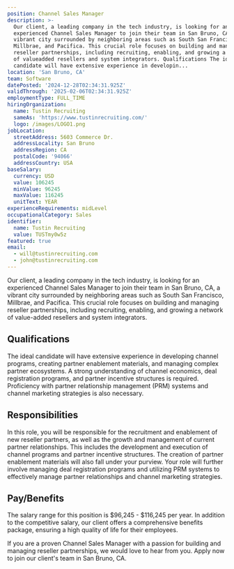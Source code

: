 ```yaml
---
position: Channel Sales Manager
description: >-
  Our client, a leading company in the tech industry, is looking for an
  experienced Channel Sales Manager to join their team in San Bruno, CA, a
  vibrant city surrounded by neighboring areas such as South San Francisco,
  Millbrae, and Pacifica. This crucial role focuses on building and managing
  reseller partnerships, including recruiting, enabling, and growing a network
  of valueadded resellers and system integrators. Qualifications The ideal
  candidate will have extensive experience in developin...
location: 'San Bruno, CA'
team: Software
datePosted: '2024-12-28T02:34:31.925Z'
validThrough: '2025-02-06T02:34:31.925Z'
employmentType: FULL_TIME
hiringOrganization:
  name: Tustin Recruiting
  sameAs: 'https://www.tustinrecruiting.com/'
  logo: /images/LOGO1.png
jobLocation:
  streetAddress: 5603 Commerce Dr.
  addressLocality: San Bruno
  addressRegion: CA
  postalCode: '94066'
  addressCountry: USA
baseSalary:
  currency: USD
  value: 106245
  minValue: 96245
  maxValue: 116245
  unitText: YEAR
experienceRequirements: midLevel
occupationalCategory: Sales
identifier:
  name: Tustin Recruiting
  value: TUSTmy0w5z
featured: true
email:
  - will@tustinrecruiting.com
  - john@tustinrecruiting.com
---
```




Our client, a leading company in the tech industry, is looking for an experienced Channel Sales Manager to join their team in San Bruno, CA, a vibrant city surrounded by neighboring areas such as South San Francisco, Millbrae, and Pacifica. This crucial role focuses on building and managing reseller partnerships, including recruiting, enabling, and growing a network of value-added resellers and system integrators.

## Qualifications
The ideal candidate will have extensive experience in developing channel programs, creating partner enablement materials, and managing complex partner ecosystems. A strong understanding of channel economics, deal registration programs, and partner incentive structures is required. Proficiency with partner relationship management (PRM) systems and channel marketing strategies is also necessary.

## Responsibilities
In this role, you will be responsible for the recruitment and enablement of new reseller partners, as well as the growth and management of current partner relationships. This includes the development and execution of channel programs and partner incentive structures. The creation of partner enablement materials will also fall under your purview. Your role will further involve managing deal registration programs and utilizing PRM systems to effectively manage partner relationships and channel marketing strategies.

## Pay/Benefits
The salary range for this position is $96,245 - $116,245 per year. In addition to the competitive salary, our client offers a comprehensive benefits package, ensuring a high quality of life for their employees.

If you are a proven Channel Sales Manager with a passion for building and managing reseller partnerships, we would love to hear from you. Apply now to join our client's team in San Bruno, CA.
